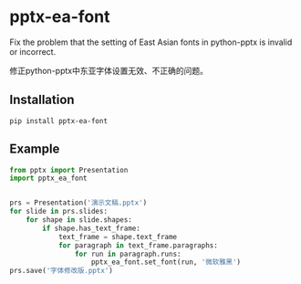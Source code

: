 # pptx-ea-font
Fix the problem that the setting of East Asian fonts in python-pptx is invalid or incorrect.

修正python-pptx中东亚字体设置无效、不正确的问题。

## Installation

```
pip install pptx-ea-font
```

## Example

```Python
from pptx import Presentation
import pptx_ea_font


prs = Presentation('演示文稿.pptx')
for slide in prs.slides:
    for shape in slide.shapes:
        if shape.has_text_frame:
            text_frame = shape.text_frame
            for paragraph in text_frame.paragraphs:
                for run in paragraph.runs:
                    pptx_ea_font.set_font(run, '微软雅黑')
prs.save('字体修改版.pptx')
```
